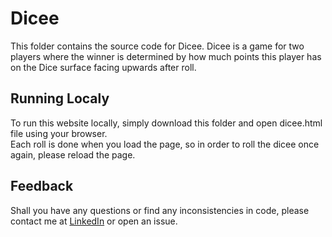 # Dicee
This folder contains the source code for Dicee. Dicee is a game for two players where the winner is determined by how much points this player 
has on the Dice surface facing upwards after roll.

## Running Localy
To run this website locally, simply download this folder and open dicee.html file using your browser.   
Each roll is done when you load the page, so in order to roll the dicee once again, please reload the page.

## Feedback
Shall you have any questions or find any inconsistencies in code, please contact me at [LinkedIn](https://www.linkedin.com/in/anatoly-ryabchenko/) or open an issue.
